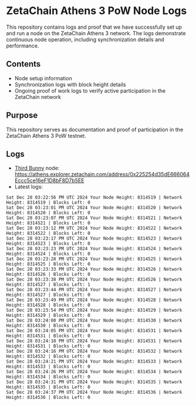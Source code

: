 # ZetaChain Athens 3 PoW Node Logs
This repository contains logs and proof that we have successfully set up and run a node on the ZetaChain Athens 3 network. The logs demonstrate continuous node operation, including synchronization details and performance.

## Contents
- Node setup information
- Synchronization logs with block height details
- Ongoing proof of work logs to verify active participation in the ZetaChain network

## Purpose
This repository serves as documentation and proof of participation in the ZetaChain Athens 3 PoW testnet.

## Logs

- [Third Bunny](https://thirdbunny.xyz/) node: https://athens.explorer.zetachain.com/address/0x225254d35dE666064Eccc5ce16eF1D8bF8D7b5EE
- Latest logs:
```
Sat Dec 28 03:22:56 PM UTC 2024 Your Node Height: 8314519 | Network Height: 8314519 | Blocks Left: 0
Sat Dec 28 03:23:01 PM UTC 2024 Your Node Height: 8314520 | Network Height: 8314520 | Blocks Left: 0
Sat Dec 28 03:23:07 PM UTC 2024 Your Node Height: 8314521 | Network Height: 8314521 | Blocks Left: 0
Sat Dec 28 03:23:12 PM UTC 2024 Your Node Height: 8314522 | Network Height: 8314522 | Blocks Left: 0
Sat Dec 28 03:23:17 PM UTC 2024 Your Node Height: 8314523 | Network Height: 8314523 | Blocks Left: 0
Sat Dec 28 03:23:23 PM UTC 2024 Your Node Height: 8314524 | Network Height: 8314524 | Blocks Left: 0
Sat Dec 28 03:23:28 PM UTC 2024 Your Node Height: 8314525 | Network Height: 8314525 | Blocks Left: 0
Sat Dec 28 03:23:33 PM UTC 2024 Your Node Height: 8314526 | Network Height: 8314526 | Blocks Left: 0
Sat Dec 28 03:23:38 PM UTC 2024 Your Node Height: 8314526 | Network Height: 8314527 | Blocks Left: 1
Sat Dec 28 03:23:44 PM UTC 2024 Your Node Height: 8314527 | Network Height: 8314527 | Blocks Left: 0
Sat Dec 28 03:23:49 PM UTC 2024 Your Node Height: 8314528 | Network Height: 8314528 | Blocks Left: 0
Sat Dec 28 03:23:54 PM UTC 2024 Your Node Height: 8314529 | Network Height: 8314529 | Blocks Left: 0
Sat Dec 28 03:24:00 PM UTC 2024 Your Node Height: 8314530 | Network Height: 8314530 | Blocks Left: 0
Sat Dec 28 03:24:05 PM UTC 2024 Your Node Height: 8314531 | Network Height: 8314531 | Blocks Left: 0
Sat Dec 28 03:24:10 PM UTC 2024 Your Node Height: 8314531 | Network Height: 8314531 | Blocks Left: 0
Sat Dec 28 03:24:16 PM UTC 2024 Your Node Height: 8314532 | Network Height: 8314532 | Blocks Left: 0
Sat Dec 28 03:24:21 PM UTC 2024 Your Node Height: 8314533 | Network Height: 8314533 | Blocks Left: 0
Sat Dec 28 03:24:26 PM UTC 2024 Your Node Height: 8314534 | Network Height: 8314534 | Blocks Left: 0
Sat Dec 28 03:24:31 PM UTC 2024 Your Node Height: 8314535 | Network Height: 8314535 | Blocks Left: 0
Sat Dec 28 03:24:37 PM UTC 2024 Your Node Height: 8314536 | Network Height: 8314536 | Blocks Left: 0
```

